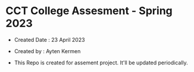 # CCT College Assesment - Spring 2023
* Created Date : 23 April 2023
* Created by : Ayten Kermen

* This Repo is created for assement project. It'll be updated periodically.

